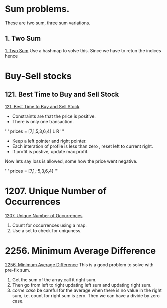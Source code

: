 # Sum problems. 
These are two sum, three sum variations.
## 1. Two Sum
[1. Two Sum](https://leetcode.com/problems/two-sum/)
Use a hashmap to solve this. Since we have to retun the indices hence 

# Buy-Sell stocks
## 121. Best Time to Buy and Sell Stock
[121. Best Time to Buy and Sell Stock](https://leetcode.com/problems/best-time-to-buy-and-sell-stock/)
- Constraints are that the price is positive. 
- There is only one transaction.

'''
prices = [7,1,5,3,6,4] 
            L     R 
'''
- Keep a left pointer and right pointer. 
- Each interation of profile is less than zero , reset left to current right.
- If profit is postive, update max profit. 

Now lets say loss is allowed, some how the price went negative.

'''
prices = [7,1,-5,3,6,4] 
'''


# 1207. Unique Number of Occurrences
[1207. Unique Number of Occurrences](https://leetcode.com/problems/unique-number-of-occurrences/)

1. Count for occurrences using a map.
2. Use a set to check for uniquness.

# 2256. Minimum Average Difference
[2256. Minimum Average Difference](https://leetcode.com/problems/minimum-average-difference/)
This is a good problem to solve with pre-fix sum.
1. Get the sum of the array.call it right sum. 
2. Then go from left to right updating left sum and updating right sum.
3. *corne case* be careful for the average when there is no value in the right sum, i.e. count for right sum is zero. Then we can have a divide by zero case. 